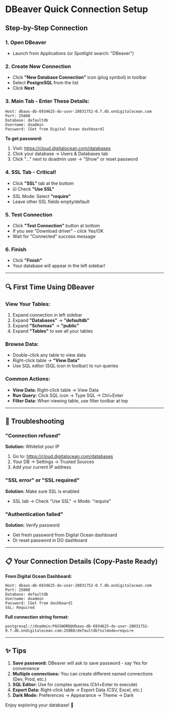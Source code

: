 # DBeaver Quick Connection Setup

## Step-by-Step Connection

### 1. Open DBeaver
- Launch from Applications (or Spotlight search: "DBeaver")

### 2. Create New Connection
- Click **"New Database Connection"** icon (plug symbol) in toolbar
- Select **PostgreSQL** from the list
- Click **Next**

### 3. Main Tab - Enter These Details:

```
Host: dbaas-db-6934625-do-user-28031752-0.f.db.ondigitalocean.com
Port: 25060
Database: defaultdb
Username: doadmin
Password: [Get from Digital Ocean dashboard]
```

**To get password:**
1. Visit: https://cloud.digitalocean.com/databases
2. Click your database → Users & Databases tab
3. Click "..." next to doadmin user → "Show" or reset password

### 4. SSL Tab - Critical! 
- Click **"SSL"** tab at the bottom
- ☑️ Check **"Use SSL"**
- SSL Mode: Select **"require"**
- Leave other SSL fields empty/default

### 5. Test Connection
- Click **"Test Connection"** button at bottom
- If you see "Download driver" - click Yes/OK
- Wait for "Connected" success message

### 6. Finish
- Click **"Finish"**
- Your database will appear in the left sidebar!

---

## 🔍 First Time Using DBeaver

### View Your Tables:
1. Expand connection in left sidebar
2. Expand **"Databases"** → **"defaultdb"**
3. Expand **"Schemas"** → **"public"**
4. Expand **"Tables"** to see all your tables

### Browse Data:
- Double-click any table to view data
- Right-click table → **"View Data"**
- Use SQL editor (SQL icon in toolbar) to run queries

### Common Actions:
- **View Data:** Right-click table → View Data
- **Run Query:** Click SQL icon → Type SQL → Ctrl+Enter
- **Filter Data:** When viewing table, use filter toolbar at top

---

## 🚨 Troubleshooting

### "Connection refused"
**Solution:** Whitelist your IP
1. Go to: https://cloud.digitalocean.com/databases
2. Your DB → Settings → Trusted Sources
3. Add your current IP address

### "SSL error" or "SSL required"
**Solution:** Make sure SSL is enabled
- SSL tab → Check "Use SSL" → Mode: "require"

### "Authentication failed"
**Solution:** Verify password
- Get fresh password from Digital Ocean dashboard
- Or reset password in DO dashboard

---

## 📋 Your Connection Details (Copy-Paste Ready)

**From Digital Ocean Dashboard:**
```
Host: dbaas-db-6934625-do-user-28031752-0.f.db.ondigitalocean.com
Port: 25060
Database: defaultdb
Username: doadmin
Password: [Get from dashboard]
SSL: Required
```

**Full connection string format:**
```
postgresql://doadmin:PASSWORD@dbaas-db-6934625-do-user-28031752-0.f.db.ondigitalocean.com:25060/defaultdb?sslmode=require
```

---

## ✨ Tips

1. **Save password:** DBeaver will ask to save password - say Yes for convenience
2. **Multiple connections:** You can create different named connections (Dev, Prod, etc.)
3. **SQL Editor:** Use for complex queries (Ctrl+Enter to execute)
4. **Export Data:** Right-click table → Export Data (CSV, Excel, etc.)
5. **Dark Mode:** Preferences → Appearance → Theme → Dark

Enjoy exploring your database! 🎉

